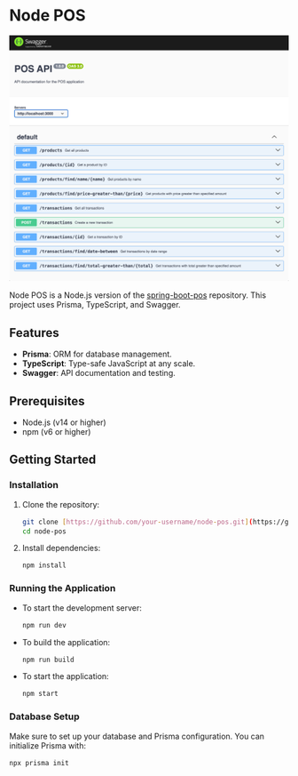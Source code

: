 # Node POS

![screen](https://github.com/djiordhan/node-pos/blob/main/demo/demo.png)

Node POS is a Node.js version of the [spring-boot-pos](https://github.com/djiordhan/spring-boot-pos) repository. This project uses Prisma, TypeScript, and Swagger.

## Features

- **Prisma**: ORM for database management.
- **TypeScript**: Type-safe JavaScript at any scale.
- **Swagger**: API documentation and testing.

## Prerequisites

- Node.js (v14 or higher)
- npm (v6 or higher)

## Getting Started

### Installation

1. Clone the repository:
    ```bash
    git clone [https://github.com/your-username/node-pos.git](https://github.com/djiordhan/node-pos)
    cd node-pos
    ```

2. Install dependencies:
    ```bash
    npm install
    ```

### Running the Application

- To start the development server:
    ```bash
    npm run dev
    ```

- To build the application:
    ```bash
    npm run build
    ```

- To start the application:
    ```bash
    npm start
    ```

### Database Setup

Make sure to set up your database and Prisma configuration. You can initialize Prisma with:
```bash
npx prisma init

